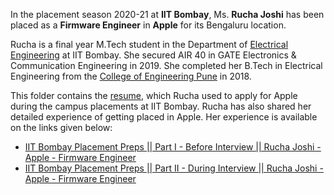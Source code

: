 In the placement season 2020-21 at **IIT Bombay**, Ms. **Rucha Joshi** has been placed as a **Firmware Engineer** in **Apple** for its Bengaluru location. 

Rucha is a final year M.Tech student in the Department of [Electrical Engineering](https://www.ee.iitb.ac.in/web) at IIT Bombay. She secured AIR 40 in GATE Electronics & Communication Engineering in 2019. She completed her B.Tech in Electrical Engineering from the [College of Engineering Pune](https://www.coep.org.in/) in 2018. 

This folder contains the [resume](Rucha_Joshi_MTech_Elec_Apple.pdf), which Rucha used to apply for Apple during the campus placements at IIT Bombay. Rucha has also shared her detailed experience of getting placed in Apple. Her experience is available on the links given below:

* [IIT Bombay Placement Preps || Part I - Before Interview || Rucha Joshi - Apple - Firmware Engineer](https://youtu.be/YGZLY54UCpk)
* [IIT Bombay Placement Preps || Part II - During Interview || Rucha Joshi - Apple - Firmware Engineer](https://youtu.be/lQlwORjxZW8)


